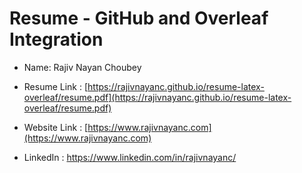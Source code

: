 # Resume - GitHub and Overleaf Integration

- Name: Rajiv Nayan Choubey

- Resume Link : [https://rajivnayanc.github.io/resume-latex-overleaf/resume.pdf](https://rajivnayanc.github.io/resume-latex-overleaf/resume.pdf)

- Website Link : [https://www.rajivnayanc.com](https://www.rajivnayanc.com)
- LinkedIn : https://www.linkedin.com/in/rajivnayanc/
